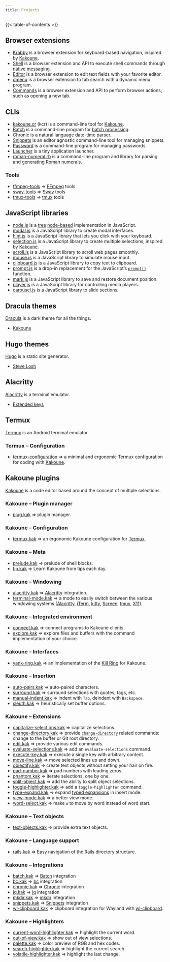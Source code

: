 ```yaml
---
title: Projects
---
```


{{< table-of-contents >}}

## Browser extensions

- [Krabby] is a browser extension for keyboard-based navigation, inspired by [Kakoune].
- [Shell][webextension-shell] is a browser extension and API to execute shell commands through [native messaging].
- [Editor][webextension-editor] is a browser extension to edit text fields with your favorite editor.
- [dmenu][webextension-dmenu] is a browser extension to tab search with a dynamic menu program.
- [Commands][webextension-commands] is a browser extension and API to perform browser actions, such as opening a new tab.

[Krabby]: https://krabby.netlify.app
[webextension-shell]: https://github.com/alexherbo2/webextension-shell
[webextension-editor]: https://github.com/alexherbo2/webextension-editor
[webextension-dmenu]: https://github.com/alexherbo2/webextension-dmenu
[webextension-commands]: https://github.com/alexherbo2/webextension-commands

[Native messaging]: https://developer.chrome.com/extensions/nativeMessaging

## CLIs

- [kakoune.cr] (kcr) is a command-line tool for [Kakoune].
- [Batch] is a command-line program for [batch processing].
- [Chronic] is a natural language date-time parser.
- [Snippets] is an editor agnostic command-line tool for managing snippets.
- [Password] is a command-line program for managing passwords.
- [Launcher] is a tiny application launcher.
- [roman-numeral.rb] is a command-line program and library for parsing and generating [Roman numerals].

[kakoune.cr]: https://github.com/alexherbo2/kakoune.cr
[Batch]: https://github.com/alexherbo2/batch
[Chronic]: https://github.com/alexherbo2/chronic
[Snippets]: https://github.com/alexherbo2/snippets
[Password]: https://github.com/alexherbo2/password
[Launcher]: https://github.com/alexherbo2/launcher
[roman-numeral.rb]: https://github.com/alexherbo2/roman-numeral.rb

[Batch processing]: https://en.wikipedia.org/wiki/Batch_processing
[Roman numerals]: https://en.wikipedia.org/wiki/Roman_numerals

### Tools

- [ffmpeg-tools] ⇒ [FFmpeg] tools
- [sway-tools] ⇒ [Sway] tools
- [tmux-tools] ⇒ [tmux] tools

[ffmpeg-tools]: https://github.com/alexherbo2/ffmpeg-tools
[sway-tools]: https://github.com/alexherbo2/sway-tools
[tmux-tools]: https://github.com/alexherbo2/tmux-tools

[FFmpeg]: https://ffmpeg.org
[Sway]: https://swaywm.org
[tmux]: https://github.com/tmux/tmux

## JavaScript libraries

- [node.js] is a [tree] [node-based][m-ary tree] implementation in JavaScript.
- [modal.js] is a JavaScript library to create modal interfaces.
- [hint.js] is a JavaScript library that lets you click with your keyboard.
- [selection.js] is a JavaScript library to create multiple selections, inspired by [Kakoune].
- [scroll.js] is a JavaScript library to scroll web pages smoothly.
- [mouse.js] is a JavaScript library to simulate mouse input.
- [clipboard.js] is a JavaScript library to copy text to clipboard.
- [prompt.js] is a drop-in replacement for the JavaScript’s [`prompt()`] function.
- [mark.js] is a JavaScript library to save and restore document position.
- [player.js] is a JavaScript library for controlling media players.
- [carousel.js] is a JavaScript library to slide sections.

[node.js]: https://github.com/alexherbo2/node.js
[modal.js]: https://github.com/alexherbo2/modal.js
[hint.js]: https://github.com/alexherbo2/hint.js
[selection.js]: https://github.com/alexherbo2/selection.js
[scroll.js]: https://github.com/alexherbo2/scroll.js
[mouse.js]: https://github.com/alexherbo2/mouse.js
[clipboard.js]: https://github.com/alexherbo2/clipboard.js
[prompt.js]: https://github.com/alexherbo2/prompt.js
[mark.js]: https://github.com/alexherbo2/mark.js
[player.js]: https://github.com/alexherbo2/player.js
[carousel.js]: https://github.com/alexherbo2/carousel.js

[Tree]: https://en.wikipedia.org/wiki/Tree_(data_structure)
[m-ary tree]: https://en.wikipedia.org/wiki/M-ary_tree
[`prompt()`]: https://developer.mozilla.org/en-US/docs/Web/API/Window/prompt

## Dracula themes

[Dracula] is a dark theme for all the things.

[Dracula]: https://draculatheme.com

- [Kakoune][dracula/kakoune]

[dracula/kakoune]: https://draculatheme.com/kakoune

## Hugo themes

[Hugo] is a static site generator.

[Hugo]: https://gohugo.io

- [Steve Losh][hugo-theme-steve-losh]

[hugo-theme-steve-losh]: https://github.com/alexherbo2/hugo-theme-steve-losh

## Alacritty

[Alacritty] is a terminal emulator.

[Alacritty]: https://github.com/alacritty/alacritty

- [Extended keys][alacritty-extended-keys]

[alacritty-extended-keys]: https://github.com/alexherbo2/alacritty-extended-keys

## Termux

[Termux] is an Android terminal emulator.

[Termux]: https://termux.com

### Termux – Configuration

- [termux-configuration] ⇒ a minimal and ergonomic Termux configuration for coding with [Kakoune].

[termux-configuration]: https://github.com/alexherbo2/termux-configuration

## Kakoune plugins

[Kakoune] is a code editor based around the concept of multiple selections.

[Kakoune]: https://kakoune.org

### Kakoune – Plugin manager

- [plug.kak] ⇒ plugin manager.

[plug.kak]: https://github.com/alexherbo2/plug.kak

### Kakoune – Configuration

- [termux.kak] ⇒ an ergonomic Kakoune configuration for [Termux].

[termux.kak]: https://github.com/alexherbo2/termux.kak

### Kakoune – Meta

- [prelude.kak] ⇒ prelude of shell blocks.
- [tip.kak] ⇒ Learn Kakoune from tips each day.

[prelude.kak]: https://github.com/alexherbo2/prelude.kak
[tip.kak]: https://github.com/alexherbo2/tip.kak

### Kakoune – Windowing

- [alacritty.kak] ⇒ [Alacritty] integration.
- [terminal-mode.kak] ⇒ a mode to easily switch between the various windowing systems ([Alacritty], [iTerm], [kitty], [Screen], [tmux], [X11]).

[alacritty.kak]: https://github.com/alexherbo2/alacritty.kak
[terminal-mode.kak]: https://github.com/alexherbo2/terminal-mode.kak

[Alacritty]: https://github.com/alacritty/alacritty
[iTerm]: https://iterm2.com
[kitty]: https://sw.kovidgoyal.net/kitty/
[Screen]: https://gnu.org/software/screen/
[tmux]: https://github.com/tmux/tmux
[X11]: https://x.org

### Kakoune – Integrated environment

- [connect.kak] ⇒ connect programs to Kakoune clients.
- [explore.kak] ⇒ explore files and buffers with the command implementation of your choice.

[connect.kak]: https://github.com/alexherbo2/connect.kak
[explore.kak]: https://github.com/alexherbo2/explore.kak

### Kakoune – Interfaces

- [yank-ring.kak] ⇒ an implementation of the [Kill Ring] for Kakoune.

[yank-ring.kak]: https://github.com/alexherbo2/yank-ring.kak

[Kill Ring]: https://gnu.org/software/emacs/manual/html_node/emacs/Kill-Ring.html

### Kakoune – Insertion

- [auto-pairs.kak] ⇒ auto-paired characters.
- [surround.kak] ⇒ surround selections with quotes, tags, etc.
- [manual-indent.kak] ⇒ indent with `Tab`, deindent with `Backspace`.
- [sleuth.kak] ⇒ heuristically set buffer options.

[auto-pairs.kak]: https://github.com/alexherbo2/auto-pairs.kak
[surround.kak]: https://github.com/alexherbo2/surround.kak
[manual-indent.kak]: https://github.com/alexherbo2/manual-indent.kak
[sleuth.kak]: https://github.com/alexherbo2/sleuth.kak

### Kakoune – Extensions

- [capitalize-selections.kak] ⇒ capitalize selections.
- [change-directory.kak] ⇒ provide [`change-directory`] related commands: change to the buffer or Git root directory.
- [edit.kak] ⇒ provide various edit commands.
- [evaluate-selections.kak] ⇒ add an `evaluate-selections` command.
- [execute-key.kak] ⇒ execute a single key with arbitrary content.
- [move-line.kak] ⇒ move selected lines up and down.
- [objectify.kak] ⇒ create text objects without setting your hair on fire.
- [pad-number.kak] ⇒ pad numbers with leading zeros.
- [phantom.kak] ⇒ iterate selections, one by one.
- [split-object.kak] ⇒ add the ability to split object selections.
- [toggle-highlighter.kak] ⇒ add a `toggle-highlighter` command.
- [type-expand.kak] ⇒ expand [typed expansions] in insert mode.
- [view-mode.kak] ⇒ a better view mode.
- [word-select.kak] ⇒ make `w` to move by word instead of word start.

[capitalize-selections.kak]: https://github.com/alexherbo2/capitalize-selections.kak
[change-directory.kak]: https://github.com/alexherbo2/change-directory.kak
[edit.kak]: https://github.com/alexherbo2/edit.kak
[evaluate-selections.kak]: https://github.com/alexherbo2/evaluate-selections.kak
[execute-key.kak]: https://github.com/alexherbo2/execute-key.kak
[move-line.kak]: https://github.com/alexherbo2/move-line.kak
[objectify.kak]: https://github.com/alexherbo2/objectify.kak
[pad-number.kak]: https://github.com/alexherbo2/pad-number.kak
[phantom.kak]: https://github.com/alexherbo2/phantom.kak
[split-object.kak]: https://github.com/alexherbo2/split-object.kak
[toggle-highlighter.kak]: https://github.com/alexherbo2/toggle-highlighter.kak
[type-expand.kak]: https://github.com/alexherbo2/type-expand.kak
[view-mode.kak]: https://github.com/alexherbo2/view-mode.kak
[word-select.kak]: https://github.com/alexherbo2/word-select.kak

[`change-directory`]: https://github.com/mawww/kakoune/blob/master/doc/pages/commands.asciidoc#files-and-buffers
[Typed expansions]: https://github.com/mawww/kakoune/blob/master/doc/pages/command-parsing.asciidoc#typed-expansions

### Kakoune – Text objects

- [text-objects.kak] ⇒ provide extra text objects.

[text-objects.kak]: https://github.com/alexherbo2/text-objects.kak

### Kakoune – Language support

- [rails.kak] ⇒ Easy navigation of the [Rails][Ruby on Rails] directory structure.

[rails.kak]: https://github.com/alexherbo2/rails.kak

[Ruby on Rails]: https://rubyonrails.org

### Kakoune – Integrations

- [batch.kak] ⇒ [Batch] integration
- [bc.kak] ⇒ [bc] integration
- [chronic.kak] ⇒ [Chronic] integration
- [jq.kak] ⇒ [jq] integration
- [mkdir.kak] ⇒ [mkdir] integration
- [snippets.kak] ⇒ [Snippets] integration
- [wl-clipboard.kak] ⇒ clipboard integration for Wayland with [wl-clipboard].

[batch.kak]: https://github.com/alexherbo2/batch.kak
[bc.kak]: https://github.com/alexherbo2/bc.kak
[chronic.kak]: https://github.com/alexherbo2/chronic.kak
[jq.kak]: https://github.com/alexherbo2/jq.kak
[mkdir.kak]: https://github.com/alexherbo2/mkdir.kak
[snippets.kak]: https://github.com/alexherbo2/snippets.kak
[wl-clipboard.kak]: https://github.com/alexherbo2/wl-clipboard.kak

[bc]: https://en.wikipedia.org/wiki/Bc_(programming_language)
[jq]: https://stedolan.github.io/jq/
[mkdir]: https://en.wikipedia.org/wiki/Mkdir
[wl-clipboard]: https://github.com/bugaevc/wl-clipboard

### Kakoune – Highlighters

- [current-word-highlighter.kak] ⇒ highlight the current word.
- [out-of-view.kak] ⇒ show out of view selections.
- [palette.kak] ⇒ color preview of RGB and hex codes.
- [search-highlighter.kak] ⇒ highlight the current search.
- [volatile-highlighter.kak] ⇒ highlight the last change.

[current-word-highlighter.kak]: https://github.com/alexherbo2/current-word-highlighter.kak
[out-of-view.kak]: https://github.com/alexherbo2/out-of-view.kak
[palette.kak]: https://github.com/alexherbo2/palette.kak
[search-highlighter.kak]: https://github.com/alexherbo2/search-highlighter.kak
[volatile-highlighter.kak]: https://github.com/alexherbo2/volatile-highlighter.kak

